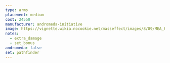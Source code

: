 ```yaml
---
type: arms
placement: medium
cost: 24550
manufacturer: andromeda-initiative
image: https://vignette.wikia.nocookie.net/masseffect/images/8/89/MEA_Pathfinder_Vigilant_Arms.png/revision/latest/scale-to-width-down/350?cb=20180507232659
notes:
  - extra_damage
  - set_bonus
andromeda: false
set: pathfinder
---
```

